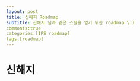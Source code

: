 ```yaml
---
layout: post
title: 신해지 Roadmap
subtitle: 신해지 님과 같은 스킬을 얻기 위한 roadmap \:)
commonts:true
categories:[IPS roadmap]
tags:[roadmap]
---
```


# 신해지
